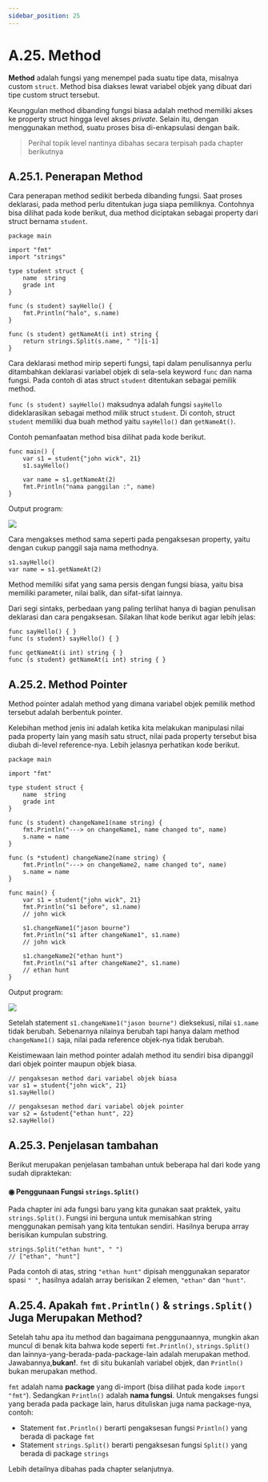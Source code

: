 ```yaml
---
sidebar_position: 25
---
```


# A.25. Method


**Method**  adalah fungsi yang menempel pada suatu tipe data, misalnya custom  `struct`. Method bisa diakses lewat variabel objek yang dibuat dari tipe custom struct tersebut.

Keunggulan method dibanding fungsi biasa adalah method memiliki akses ke property struct hingga level akses  _private_. Selain itu, dengan menggunakan method, suatu proses bisa di-enkapsulasi dengan baik.

> Perihal topik level nantinya dibahas secara terpisah pada chapter berikutnya

## A.25.1. Penerapan Method

Cara penerapan method sedikit berbeda dibanding fungsi. Saat proses deklarasi, pada method perlu ditentukan juga siapa pemiliknya. Contohnya bisa dilihat pada kode berikut, dua method diciptakan sebagai property dari struct bernama  `student`.

```
package main

import "fmt"
import "strings"

type student struct {
    name  string
    grade int
}

func (s student) sayHello() {
    fmt.Println("halo", s.name)
}

func (s student) getNameAt(i int) string {
    return strings.Split(s.name, " ")[i-1]
}
```
Cara deklarasi method mirip seperti fungsi, tapi dalam penulisannya perlu ditambahkan deklarasi variabel objek di sela-sela keyword  `func`  dan nama fungsi. Pada contoh di atas struct  `student`  ditentukan sebagai pemilik method.

`func (s student) sayHello()`  maksudnya adalah fungsi  `sayHello`  dideklarasikan sebagai method milik struct  `student`. Di contoh, struct  `student`  memiliki dua buah method yaitu  `sayHello()`  dan  `getNameAt()`.

Contoh pemanfaatan method bisa dilihat pada kode berikut.

```
func main() {
    var s1 = student{"john wick", 21}
    s1.sayHello()

    var name = s1.getNameAt(2)
    fmt.Println("nama panggilan :", name)
}
```

Output program:

**![](https://lh7-rt.googleusercontent.com/docsz/AD_4nXfYRkGbtFiiDflr9uvC8mtywoc1bFzYymnFK4hcQStA9FAe8Ei_QFNnBLSTN64HteWqDnlBOUx67ole9MpuAheSjV82O6S9RNbqudwIUvzE19SnFlWYpq8ANbIoo17f7JYbPcw0vtSioof2Wead0_LOBjxF?key=d3s-vJLBsYtwvRvGfZhdnw)**


Cara mengakses method sama seperti pada pengaksesan property, yaitu dengan cukup panggil saja nama methodnya.

```
s1.sayHello()
var name = s1.getNameAt(2)
```

Method memiliki sifat yang sama persis dengan fungsi biasa, yaitu bisa memiliki parameter, nilai balik, dan sifat-sifat lainnya.

Dari segi sintaks, perbedaan yang paling terlihat hanya di bagian penulisan deklarasi dan cara pengaksesan. Silakan lihat kode berikut agar lebih jelas:

```
func sayHello() { }
func (s student) sayHello() { }

func getNameAt(i int) string { }
func (s student) getNameAt(i int) string { }
```

## A.25.2. Method Pointer

Method pointer adalah method yang dimana variabel objek pemilik method tersebut adalah berbentuk pointer.

Kelebihan method jenis ini adalah ketika kita melakukan manipulasi nilai pada property lain yang masih satu struct, nilai pada property tersebut bisa diubah di-level reference-nya. Lebih jelasnya perhatikan kode berikut.

```
package main

import "fmt"

type student struct {
    name  string
    grade int
}

func (s student) changeName1(name string) {
    fmt.Println("---> on changeName1, name changed to", name)
    s.name = name
}

func (s *student) changeName2(name string) {
    fmt.Println("---> on changeName2, name changed to", name)
    s.name = name
}

func main() {
    var s1 = student{"john wick", 21}
    fmt.Println("s1 before", s1.name)
    // john wick

    s1.changeName1("jason bourne")
    fmt.Println("s1 after changeName1", s1.name)
    // john wick

    s1.changeName2("ethan hunt")
    fmt.Println("s1 after changeName2", s1.name)
    // ethan hunt
}
```

Output program:

**![](https://lh7-rt.googleusercontent.com/docsz/AD_4nXe-6lCpbQDYshHHpNZNyad9sc8G_c9PZYcNSY6RcP3Re4yWvQX8hK2YKfbJNfFuSqHgnKQgdJqRe3zzhyFbGCNduOD5lorUQnWV-61pKkjlaZoWSsGh-e_tD32VlJ1JLikvpU7BVbC_PotRXTegjaxTD7M?key=d3s-vJLBsYtwvRvGfZhdnw)**


Setelah statement  `s1.changeName1("jason bourne")`  dieksekusi, nilai  `s1.name`  tidak berubah. Sebenarnya nilainya berubah tapi hanya dalam method  `changeName1()`  saja, nilai pada reference objek-nya tidak berubah.

Keistimewaan lain method pointer adalah method itu sendiri bisa dipanggil dari objek pointer maupun objek biasa.

```
// pengaksesan method dari variabel objek biasa
var s1 = student{"john wick", 21}
s1.sayHello()

// pengaksesan method dari variabel objek pointer
var s2 = &student{"ethan hunt", 22}
s2.sayHello()
``` 

## A.25.3. Penjelasan tambahan

Berikut merupakan penjelasan tambahan untuk beberapa hal dari kode yang sudah dipraktekan:

#### ◉ Penggunaan Fungsi  `strings.Split()`

Pada chapter ini ada fungsi baru yang kita gunakan saat praktek, yaitu  `strings.Split()`. Fungsi ini berguna untuk memisahkan string menggunakan pemisah yang kita tentukan sendiri. Hasilnya berupa array berisikan kumpulan substring.

```
strings.Split("ethan hunt", " ")
// ["ethan", "hunt"]
```

Pada contoh di atas, string  `"ethan hunt"`  dipisah menggunakan separator spasi  `" "`, hasilnya adalah array berisikan 2 elemen,  `"ethan"`  dan  `"hunt"`.

## A.25.4. Apakah  `fmt.Println()`  &  `strings.Split()`  Juga Merupakan Method?

Setelah tahu apa itu method dan bagaimana penggunaannya, mungkin akan muncul di benak kita bahwa kode seperti  `fmt.Println()`,  `strings.Split()`  dan lainnya-yang-berada-pada-package-lain adalah merupakan method. Jawabannya,**bukan!**.  `fmt`  di situ bukanlah variabel objek, dan  `Println()`  bukan merupakan method.

`fmt`  adalah nama  **package**  yang di-import (bisa dilihat pada kode  `import "fmt"`). Sedangkan  `Println()`  adalah  **nama fungsi**. Untuk mengakses fungsi yang berada pada package lain, harus dituliskan juga nama package-nya, contoh:

-   Statement  `fmt.Println()`  berarti pengaksesan fungsi  `Println()`  yang berada di package  `fmt`
-   Statement  `strings.Split()`  berarti pengaksesan fungsi  `Split()`  yang berada di package  `strings`

Lebih detailnya dibahas pada chapter selanjutnya.